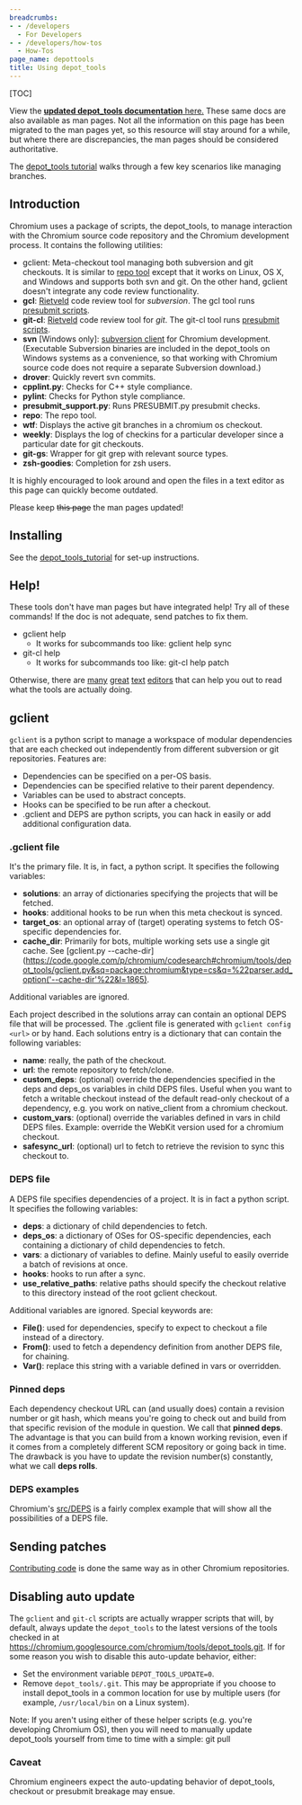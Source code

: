 ```yaml
---
breadcrumbs:
- - /developers
  - For Developers
- - /developers/how-tos
  - How-Tos
page_name: depottools
title: Using depot_tools
---
```


[TOC]

View the [**updated depot_tools documentation**
here.](https://commondatastorage.googleapis.com/chrome-infra-docs/flat/depot_tools/docs/html/depot_tools.html)
These same docs are also available as man pages.
Not all the information on this page has been migrated to the man pages yet, so
this resource will stay around for a while, but where there are discrepancies,
the man pages should be considered authoritative.

The [depot_tools
tutorial](https://commondatastorage.googleapis.com/chrome-infra-docs/flat/depot_tools/docs/html/depot_tools_tutorial.html)
walks through a few key scenarios like managing branches.

## Introduction

Chromium uses a package of scripts, the depot_tools, to manage interaction with
the Chromium source code repository and the Chromium development process. It
contains the following utilities:

*   gclient: Meta-checkout tool managing both subversion and git
            checkouts. It is similar to [repo
            tool](https://gerrit.googlesource.com/git-repo) except that it works
            on Linux, OS X, and Windows and supports both svn and git. On the
            other hand, gclient doesn't integrate any code review functionality.
*   **gcl**: [Rietveld](https://github.com/rietveld-codereview/rietveld)
            code review tool for *subversion*. The gcl tool runs [presubmit
            scripts](/developers/how-tos/depottools/presubmit-scripts).
*   **git-cl**:
            [Rietveld](https://github.com/rietveld-codereview/rietveld) code
            review tool for *git*. The git-cl tool runs [presubmit
            scripts](/developers/how-tos/depottools/presubmit-scripts).
*   **svn** \[Windows only\]: [subversion
            client](https://subversion.apache.org/) for Chromium development.
            (Executable Subversion binaries are included in the depot_tools on
            Windows systems as a convenience, so that working with Chromium
            source code does not require a separate Subversion download.)
*   **drover**: Quickly revert svn commits.
*   **cpplint.py**: Checks for C++ style compliance.
*   **pylint**: Checks for Python style compliance.
*   **presubmit_support.py**: Runs PRESUBMIT.py presubmit checks.
*   **repo**: The repo tool.
*   **wtf**: Displays the active git branches in a chromium os checkout.
*   **weekly**: Displays the log of checkins for a particular developer
            since a particular date for git checkouts.
*   **git-gs**: Wrapper for git grep with relevant source types.
*   **zsh-goodies**: Completion for zsh users.

It is highly encouraged to look around and open the files in a text editor as
this page can quickly become outdated.

Please keep ~~this page~~ the man pages updated!

## Installing

See the
[depot_tools_tutorial](https://commondatastorage.googleapis.com/chrome-infra-docs/flat/depot_tools/docs/html/depot_tools_tutorial.html#_setting_up)
for set-up instructions.

## Help!

These tools don't have man pages but have integrated help! Try all of these
commands! If the doc is not adequate, send patches to fix them.

*   gclient help
    *   It works for subcommands too like: gclient help sync
*   git-cl help
    *   It works for subcommands too like: git-cl help patch

Otherwise, there are
[many](http://www.microsoft.com/resources/documentation/windows/xp/all/proddocs/en-us/app_notepad.mspx?mfr=true)
[great](https://www.vim.org/) [text](https://www.gnu.org/software/emacs/)
[editors](https://notepad-plus-plus.org/) that can help you out to read what the
tools are actually doing.

## gclient

`gclient` is a python script to manage a workspace of modular dependencies that
are each checked out independently from different subversion or git
repositories. Features are:

*   Dependencies can be specified on a per-OS basis.
*   Dependencies can be specified relative to their parent dependency.
*   Variables can be used to abstract concepts.
*   Hooks can be specified to be run after a checkout.
*   .gclient and DEPS are python scripts, you can hack in easily or add
            additional configuration data.

### .gclient file

It's the primary file. It is, in fact, a python script. It specifies the
following variables:

*   **solutions**: an array of dictionaries specifying the projects that
            will be fetched.
*   **hooks**: additional hooks to be run when this meta checkout is
            synced.
*   **target_os**: an optional array of (target) operating systems to
            fetch OS-specific dependencies for.
*   **cache_dir**: Primarily for bots, multiple working sets use a
            single git cache. See [gclient.py
            --cache-dir](https://code.google.com/p/chromium/codesearch#chromium/tools/depot_tools/gclient.py&sq=package:chromium&type=cs&q=%22parser.add_option('--cache-dir'%22&l=1865).

Additional variables are ignored.

Each project described in the solutions array can contain an optional DEPS file
that will be processed. The .gclient file is generated with `gclient config
<url>` or by hand. Each solutions entry is a dictionary that can contain the
following variables:

*   **name**: really, the path of the checkout.
*   **url**: the remote repository to fetch/clone.
*   **custom_deps**: (optional) override the dependencies specified in
            the deps and deps_os variables in child DEPS files. Useful when you
            want to fetch a writable checkout instead of the default read-only
            checkout of a dependency, e.g. you work on native_client from a
            chromium checkout.
*   **custom_vars**: (optional) override the variables defined in vars
            in child DEPS files. Example: override the WebKit version used for a
            chromium checkout.
*   **safesync_url**: (optional) url to fetch to retrieve the revision
            to sync this checkout to.

### DEPS file

A DEPS file specifies dependencies of a project. It is in fact a python script.
It specifies the following variables:

*   **deps**: a dictionary of child dependencies to fetch.
*   **deps_os**: a dictionary of OSes for OS-specific dependencies, each
            containing a dictionary of child dependencies to fetch.
*   **vars**: a dictionary of variables to define. Mainly useful to
            easily override a batch of revisions at once.
*   **hooks**: hooks to run after a sync.
*   **use_relative_paths**: relative paths should specify the checkout
            relative to this directory instead of the root gclient checkout.

Additional variables are ignored. Special keywords are:

*   **File()**: used for dependencies, specify to expect to checkout a
            file instead of a directory.
*   **From()**: used to fetch a dependency definition from another DEPS
            file, for chaining.
*   **Var()**: replace this string with a variable defined in vars or
            overridden.

### Pinned deps

Each dependency checkout URL can (and usually does) contain a revision number or
git hash, which means you're going to check out and build from that specific
revision of the module in question. We call that **pinned deps**. The advantage
is that you can build from a known working revision, even if it comes from a
completely different SCM repository or going back in time. The drawback is you
have to update the revision number(s) constantly, what we call **deps rolls**.

### DEPS examples

Chromium's
[src/DEPS](https://chromium.googlesource.com/chromium/src/+/master/DEPS) is a
fairly complex example that will show all the possibilities of a DEPS file.

## Sending patches

[Contributing code](/developers/contributing-code) is done the same way as in
other Chromium repositories.

## Disabling auto update

The `gclient` and `git-cl` scripts are actually wrapper scripts that will, by
default, always update the `depot_tools` to the latest versions of the tools
checked in at
<https://chromium.googlesource.com/chromium/tools/depot_tools.git>. If for some
reason you wish to disable this auto-update behavior, either:

*   Set the environment variable `DEPOT_TOOLS_UPDATE=0`.
*   Remove `depot_tools/.git`. This may be appropriate if you choose to
            install depot_tools in a common location for use by multiple users
            (for example, `/usr/local/bin` on a Linux system).

Note: If you aren't using either of these helper scripts (e.g. you're developing
Chromium OS), then you will need to manually update depot_tools yourself from
time to time with a simple: git pull

### Caveat

Chromium engineers expect the auto-updating behavior of depot_tools, checkout or
presubmit breakage may ensue.